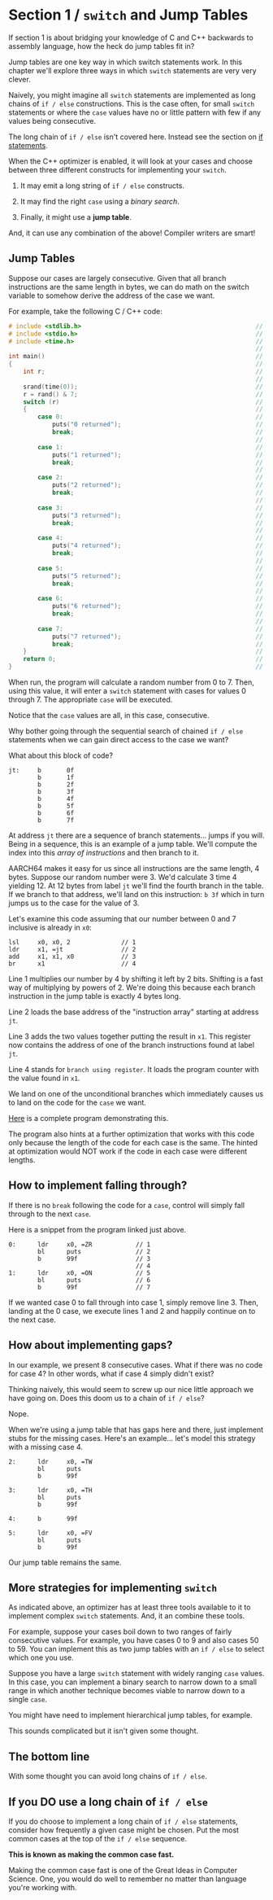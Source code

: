 # Section 1 / `switch` and Jump Tables

If section 1 is about bridging your knowledge of C and C++ backwards to
assembly language, how the heck do jump tables fit in?

Jump tables are one key way in which switch statements work. In this
chapter we'll explore three ways in which `switch` statements are
very very clever.

Naively, you might imagine all `switch` statements are implemented as
long chains of `if / else` constructions. This is the case often, for
small `switch` statements or where the `case` values have no or little
pattern with few if any values being consecutive.

The long chain of `if / else` isn't covered here. Instead see the
section on [if statements](../if).

When the C++ optimizer is enabled, it will look at your cases and
choose between three different constructs for implementing your
`switch`.

1. It may emit a long string of `if / else` constructs.

2. It may find the right `case` using a *binary search*.

3. Finally, it might use a **jump table**.

And, it can use any combination of the above! Compiler writers are
smart!

## Jump Tables

Suppose our cases are largely consecutive. Given that all branch
instructions are the same length in bytes, we can do math on the
switch variable to somehow derive the address of the case we want.

For example, take the following C / C++ code:

```c
# include <stdlib.h>                                                // 1
# include <stdio.h>                                                 // 2
# include <time.h>                                                  // 3
                                                                    // 4
int main()                                                          // 5
{                                                                   // 6
    int r;                                                          // 7
                                                                    // 8
    srand(time(0));                                                 // 9
    r = rand() & 7;                                                 // 10
    switch (r)                                                      // 11
    {                                                               // 12
        case 0:                                                     // 13
            puts("0 returned");                                     // 14
            break;                                                  // 15
                                                                    // 16
        case 1:                                                     // 17
            puts("1 returned");                                     // 18
            break;                                                  // 19
                                                                    // 20
        case 2:                                                     // 21
            puts("2 returned");                                     // 22
            break;                                                  // 23
                                                                    // 24
        case 3:                                                     // 25
            puts("3 returned");                                     // 26
            break;                                                  // 27
                                                                    // 28
        case 4:                                                     // 29
            puts("4 returned");                                     // 30
            break;                                                  // 31
                                                                    // 32
        case 5:                                                     // 33
            puts("5 returned");                                     // 34
            break;                                                  // 35
                                                                    // 36
        case 6:                                                     // 37
            puts("6 returned");                                     // 38
            break;                                                  // 39
                                                                    // 40
        case 7:                                                     // 41
            puts("7 returned");                                     // 42
            break;                                                  // 43
    }                                                               // 44
    return 0;                                                       // 45
}                                                                   // 46
```

When run, the program will calculate a random number from 0 to 7. Then,
using this value, it will enter a `switch` statement with cases for
values 0 through 7. The appropriate `case` will be executed.

Notice that the `case` values are all, in this case, consecutive.

Why bother going through the sequential search of chained `if / else`
statements when we can gain direct access to the case we want?

What about this block of code?

```text
jt:     b       0f
        b       1f
        b       2f
        b       3f
        b       4f
        b       5f
        b       6f
        b       7f
```

At address `jt` there are a sequence of branch statements... jumps if
you will. Being in a sequence, this is an example of a jump table.
We'll compute the index into this *array of instructions* and then
branch to it.

AARCH64 makes it easy for us since all instructions are the same length,
4 bytes. Suppose our random number were 3. We'd calculate 3 time 4
yielding 12. At 12 bytes from label `jt` we'll find the fourth branch
in the table. If we branch to that address, we'll land on this
instruction: `b 3f` which in turn jumps us to the case for the value of
3.

Let's examine this code assuming that our number between 0 and 7
inclusive is already in `x0`:

```text
lsl     x0, x0, 2              // 1
ldr     x1, =jt                // 2
add     x1, x1, x0             // 3
br      x1                     // 4
```

Line 1 multiplies our number by 4 by shifting it left by 2 bits.
Shifting is a fast way of multiplying by powers of 2. We're doing this
because each branch instruction in the jump table is exactly 4 bytes
long.

Line 2 loads the base address of the "instruction array" starting at
address `jt`.

Line 3 adds the two values together putting the result in `x1`. This
register now contains the address of one of the branch instructions
found at label `jt`.

Line 4 stands for `branch using register`. It loads the program
counter with the value found in `x1`.

We land on one of the unconditional branches which immediately causes
us to land on the code for the `case` we want.

[Here](./jmptbl.s) is a complete program demonstrating this.

The program also hints at a further optimization that works with this
code only because the length of the code for each case is the same. The
hinted at optimization would NOT work if the code in each case were
different lengths.

## How to implement falling through?

If there is no `break` following the code for a `case`, control will
simply fall through to the next `case`.

Here is a snippet from the program linked just above.

```text
0:      ldr     x0, =ZR            // 1
        bl      puts               // 2
        b       99f                // 3
                                   // 4
1:      ldr     x0, =ON            // 5
        bl      puts               // 6
        b       99f                // 7
```

If we wanted case 0 to fall through into case 1, simply remove line 3.
Then, landing at the 0 case, we execute lines 1 and 2 and happily
continue on to the next case.

## How about implementing gaps?

In our example, we present 8 consecutive cases. What if there was
no code for case 4? In other words, what if case 4 simply didn't exist?

Thinking naively, this would seem to screw up our nice little approach
we have going on. Does this doom us to a chain of `if / else`?

Nope.

When we're using a jump table that has gaps here and there, just
implement stubs for the missing cases. Here's an example... let's
model this strategy with a missing case 4.

```text
2:      ldr     x0, =TW
        bl      puts
        b       99f

3:      ldr     x0, =TH
        bl      puts
        b       99f

4:      b       99f

5:      ldr     x0, =FV
        bl      puts
        b       99f
```

Our jump table remains the same.

## More strategies for implementing `switch`

As indicated above, an optimizer has at least three tools available to
it to implement complex `switch` statements. And, it an combine these
tools.

For example, suppose your cases boil down to two ranges of fairly
consecutive values. For example, you have cases 0 to 9 and also cases
50 to 59. You can implement this as two jump tables with an `if / else`
to select which one you use.

Suppose you have a large `switch` statement with widely ranging `case`
values. In this case, you can implement a binary search to narrow down
to a small range in which another technique becomes viable to narrow
down to a single `case`.

You might have need to implement hierarchical jump tables, for example.

This sounds complicated but it isn't given some thought.

## The bottom line

With some thought you can avoid long chains of `if / else`.

## If you DO use a long chain of `if / else`

If you do choose to implement a long chain of `if / else` statements,
consider how frequently a given case might be chosen. Put the most
common cases at the top of the `if / else` sequence.

**This is known as making the common case fast.**

Making the common case fast is one of the Great Ideas in Computer
Science. One, you would do well to remember no matter than language
you're working with.
